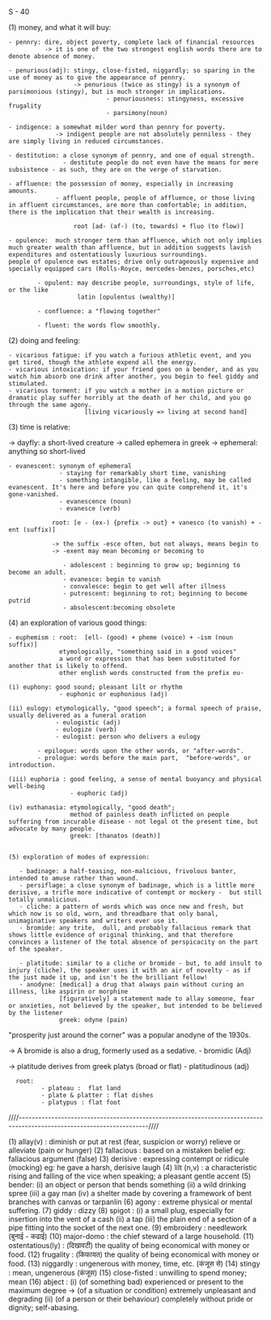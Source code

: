 S - 40

(1) money, and what it will buy:

    - pennry: dire, object poverty, complete lack of financial resources
              -> it is one of the two strongest english words there are to denote absence of money.

    - penurious(adj): stingy, close-fisted, niggardly; so sparing in the use of money as to give the appearance of pennry.
                      -> penurious (twice as stingy) is a synonym of parsimonious (stingy), but is much stronger in implications.
                               - penuriousness: stingyness, excessive frugality
                               - parsimony(noun)
    
    - indigence: a somewhat milder word than pennry for poverty.
                 -> indigent people are not absolutely penniless - they are simply living in reduced circumstances.
    
    - destitution: a close synonym of pennry, and one of equal strength.
                   - destitute people do not even have the means for mere subsistence - as such, they are on the verge of starvation.
                
    - affluence: the possession of money, especially in increasing amounts.
                 - affluent people, people of affluence, or those living in affluent circumstances, are more than comfortable; in addition, there is the implication that their wealth is increasing.
                    
                      root [ad- (af-) (to, towards) + fluo (to flow)]

    - opulence:  much stronger term than affluence, which not only implies much greater wealth than affluence, but in addition suggests lavish expenditures and ostentatiously luxurious surroundings.
    people of opulence ows estates; drive only outrageously expensive and specially equipped cars (Rolls-Royce, mercedes-benzes, porsches,etc)

            - opulent: may describe people, surroundings, style of life, or the like
                       latin [opulentus (wealthy)]

            - confluence: a "flowing together"

            - fluent: the words flow smoothly.


(2) doing and feeling: 

    - vicarious fatigue: if you watch a furious athletic event, and you get tired, though the athlete expend all the energy.
    - vicarious intoxication: if your friend goes on a bender, and as you watch him absorb one drink after another, you begin to feel giddy and stimulated.
    - vicarious torment: if you watch a mother in a motion picture or dramatic play suffer horribly at the death of her child, and you go through the same agony.
                         [living vicariously => living at second hand]

(3) time is relative: 

   -> dayfly: a short-lived creature
              -> called ephemera in greek
                         -> ephemeral: anything so short-lived
    

    - evanescent: synonym of ephemeral
                  - staying for remarkably short time, vanishing
                  - something intangible, like a feeling, may be called evanescent. It's here and before you can quite comprehend it, it's gone-vanished.
                  - evanescence (noun)
                  - evanesce (verb)

                root: [e - (ex-) {prefix -> out} + vanesco (to vanish) + -ent (suffix)]

                -> the suffix -esce often, but not always, means begin to
                -> -exent may mean becoming or becoming to

                   - adolescent : beginning to grow up; beginning to become an adult.
                   - evanesce: begin to vanish
                   - convalesce: begin to get well after illness
                   - putrescent: beginning to rot; beginning to become putrid
                   - absolescent:becoming obsolete


(4) an exploration of various good things:
    
    - euphemism : root:  [ell- (good) + pheme (voice) + -ism (noun suffix)]
                  etymologically, "something said in a good voices" 
                  a word or expression that has been substituted for another that is likely to offend.
                  other english words constructed from the prefix eu-
            
    (i) euphony: good sound; pleasant lilt or rhythm
                  - euphonic or euphonious (adj)
    
    (ii) eulogy: etymologically, "good speech"; a formal speech of praise, usually delivered as a funeral oration
                 - eulogistic (adj)
                 - eulogize (verb)
                 - eulogist: person who delivers a eulogy
            
            - epilogue: words upon the other words, or "after-words".
            - prologue: words before the main part,  "before-words", or introduction.
    
    (iii) euphoria : good feeling, a sense of mental buoyancy and physical well-being
                     - euphoric (adj)
    
    (iv) euthanasia: etymologically, "good death"; 
                     method of painless death inflicted on people suffering from incurable disease - not legal ot the present time, but advocate by many people.
                     greek: [thanatos (death)]


    (5) exploration of modes of expression: 
       
       - badinage: a half-teasing, non-malicious, frivolous banter, intended to amuse rather than wound.
       - persiflage: a close synonym of badinage, which is a little more derisive, a trifle more indicative of contempt or mockery -  but still totally unmalicious.
       - cliche: a pattern of words which was once new and fresh, but which now is so old, worn, and threadbare that only banal, unimaginative speakers and writers ever use it.
       - bromide: any trite,  dull, and probably fallacious remark that shows little evidence of original thinking, and that therefore convinces a listener of the total absence of perspicacity on the part of the speaker.

       - platitude: similar to a cliche or bromide - but, to add insult to injury (cliche), the speaker uses it with an air of novelty - as if the just made it up, and isn't he the brilliant fellow!
       - anodyne: [medical] a drug that always pain without curing an illness, like aspirin or morphine
                  [figuratively] a statement made to allay someone, fear or anxieties, not believed by the speaker, but intended to be believed by the listener
                  greek: odyne (pain)

"prosperity just around the corner" was a popular anodyne of the 1930s.

-> A bromide is also a drug, formerly used as a sedative.
      - bromidic (Adj)

-> platitude derives from greek platys (broad or flat)
      - platitudinous (adj)

      root:
             - plateau :  flat land
             - plate & platter : flat dishes
             - platypus : flat foot

////----------------------------------------------------------------------------------------------------------------------////

(1) allay(v) : diminish or put at rest (fear, suspicion or worry)
               relieve or alleviate (pain or hunger)
(2) fallacious : based on a mistaken belief
                 eg: fallacious argument (false)
(3) derisive : expressing contempt or ridicule (mocking)
               eg: he gave a harsh, derisive laugh
(4) lilt (n,v) : a characteristic rising and falling of the vice when speaking; a pleasant gentle accent
(5) bender: (i) an object or person that bends something
            (ii) a wild drinking spree
            (iii) a gay man
            (iv) a shelter made by covering a framework of bent branches with canvas or tarpanlin 
(6) agony : extreme physical or mental suffering.
(7) giddy : dizzy
(8) spigot : (i) a small plug, especially for insertion into the vent of a cash
             (ii) a tap
             (iii) the plain end of a section of a pipe fitting into the socket of the next one.
(9) embroidery : needlework (बुनाई - कढाई)
(10) major-domo : the chief steward of a large household.
(11) ostentatious(ly) : (दिखावटी) the quality of being economical with money or food.
(12) frugality : (किफायत) the quality of being economical with money or food.
(13) niggardly : ungenerous with money, time, etc. (कंजूस से)
(14) stingy : mean, ungenerous (कंजूस)
(15) close-fisted : unwilling to spend money; mean
(16) abject : (i) (of something bad) experienced or present to the maximum degree
               -> (of a situation or condition) extremely unpleasant and degrading
              (ii) (of a person or their behaviour) completely without pride or dignity; self-abasing.
